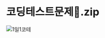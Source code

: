 # 코딩테스트문제📁.zip
![1일1코테](https://user-images.githubusercontent.com/73941301/136010010-0bdfde11-0175-4fef-829d-9963e011ca48.png)
